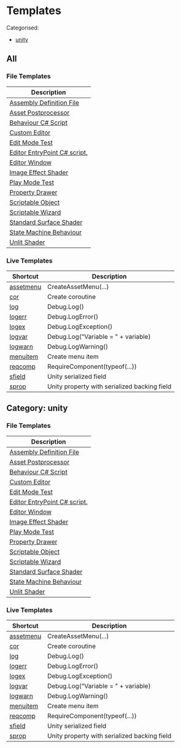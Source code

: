 # Templates

Categorised:

* [unity](#unity)

## All

### File Templates

Description |
------------|
[Assembly Definition File](File/AsmDef.md) |
[Asset Postprocessor](File/AssetPostprocessor.md) |
[Behaviour C# Script](File/MonoBehaviour.md) |
[Custom Editor](File/CustomEditor.md) |
[Edit Mode Test](File/EditModeTest.md) |
[Editor EntryPoint C# script.](File/EditorEntryPoint.md) |
[Editor Window](File/EditorWindow.md) |
[Image Effect Shader](File/ImageEffectShader.md) |
[Play Mode Test](File/PlayModeTest.md) |
[Property Drawer](File/PropertyDrawer.md) |
[Scriptable Object](File/ScriptableObject.md) |
[Scriptable Wizard](File/ScriptableWizard.md) |
[Standard Surface Shader](File/StandardSurfaceShader.md) |
[State Machine Behaviour](File/StateMachineBehaviour.md) |
[Unlit Shader](File/UnlitShader.md) |


### Live Templates

Shortcut | Description
---------|------------
[assetmenu](Live/CreateAssetMenu.md) | CreateAssetMenu(...)
[cor](Live/Coroutine.md) | Create coroutine
[log](Live/DebugLog.md) | Debug.Log()
[logerr](Live/DebugLogError.md) | Debug.LogError()
[logex](Live/DebugLogException.md) | Debug.LogException()
[logvar](Live/DebugLogVar.md) | Debug.Log("Variable = " + variable)
[logwarn](Live/DebugLogWarning.md) | Debug.LogWarning()
[menuitem](Live/MenuItem.md) | Create menu item
[reqcomp](Live/RequireComponent.md) | RequireComponent(typeof(...))
[sfield](Live/SerialisedField.md) | Unity serialized field
[sprop](Live/PropertyWithSerialisedBackingField.md) | Unity property with serialized backing field

<a name="unity"></a>
## Category: unity

### File Templates

Description |
------------|
[Assembly Definition File](File/AsmDef.md) |
[Asset Postprocessor](File/AssetPostprocessor.md) |
[Behaviour C# Script](File/MonoBehaviour.md) |
[Custom Editor](File/CustomEditor.md) |
[Edit Mode Test](File/EditModeTest.md) |
[Editor EntryPoint C# script.](File/EditorEntryPoint.md) |
[Editor Window](File/EditorWindow.md) |
[Image Effect Shader](File/ImageEffectShader.md) |
[Play Mode Test](File/PlayModeTest.md) |
[Property Drawer](File/PropertyDrawer.md) |
[Scriptable Object](File/ScriptableObject.md) |
[Scriptable Wizard](File/ScriptableWizard.md) |
[Standard Surface Shader](File/StandardSurfaceShader.md) |
[State Machine Behaviour](File/StateMachineBehaviour.md) |
[Unlit Shader](File/UnlitShader.md) |


### Live Templates

Shortcut | Description
---------|------------
[assetmenu](Live/CreateAssetMenu.md) | CreateAssetMenu(...)
[cor](Live/Coroutine.md) | Create coroutine
[log](Live/DebugLog.md) | Debug.Log()
[logerr](Live/DebugLogError.md) | Debug.LogError()
[logex](Live/DebugLogException.md) | Debug.LogException()
[logvar](Live/DebugLogVar.md) | Debug.Log("Variable = " + variable)
[logwarn](Live/DebugLogWarning.md) | Debug.LogWarning()
[menuitem](Live/MenuItem.md) | Create menu item
[reqcomp](Live/RequireComponent.md) | RequireComponent(typeof(...))
[sfield](Live/SerialisedField.md) | Unity serialized field
[sprop](Live/PropertyWithSerialisedBackingField.md) | Unity property with serialized backing field

